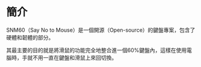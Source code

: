 # 簡介

SNM60（Say No to Mouse）是一個開源（Open-source）的鍵盤專案，包含了硬體和韌體的部分。

其最主要的目的就是將滑鼠的功能完全地整合進一個60%鍵盤內，這樣在使用電腦時，手就不用一直在鍵盤和滑鼠上來回切換。
